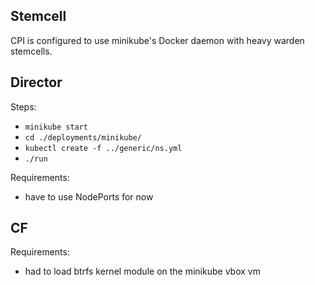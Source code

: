 ## Stemcell

CPI is configured to use minikube's Docker daemon with heavy warden stemcells.

## Director

Steps:

- `minikube start`
- `cd ./deployments/minikube/`
- `kubectl create -f ../generic/ns.yml`
- `./run`

Requirements:

- have to use NodePorts for now

## CF

Requirements:

- had to load btrfs kernel module on the minikube vbox vm
